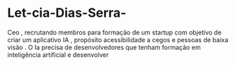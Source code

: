 # Let-cia-Dias-Serra-
Ceo , recrutando membros para formação de um startup com objetivo de criar um aplicativo IA , propósito acessibilidade a cegos e pessoas de baixa visão . O Ia precisa de desenvolvedores que tenham formação em inteligência artificial e desenvolver 
